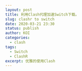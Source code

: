 ```yaml
---
layout: post
title: 利用Clash代理加速Switch下载。
slug: clashr to switch
date: 2020-03-21 23:30
status: publish
author: KOI
categories: 
  - clash
tags:
  - Switch
  - ClashR
excerpt: 优雅的使用Clash
---
```


 